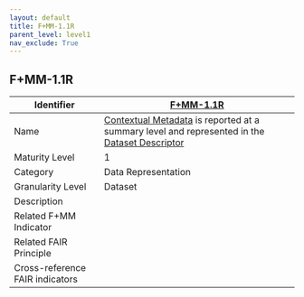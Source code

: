 ```yaml
---
layout: default
title: F+MM-1.1R
parent_level: level1
nav_exclude: True
---
```


## F+MM-1.1R

| Identifier | [F+MM-1.1R](https://github.com/FAIRplus/Data-Maturity/edit/v0.3/docs/_indicators/A.%20F+MM-1.1R.md) |
| ---------- | ----------|
| Name | [Contextual Metadata](https://fairplus.github.io/Data-Maturity/docs/Glossary/#contextual-metadata) is reported at a summary level and represented in the [Dataset Descriptor](https://fairplus.github.io/Data-Maturity/docs/Glossary/#dataset-descriptor)  |
| Maturity Level | 1 |
| Category | Data Representation |
| Granularity Level | Dataset |
| Description | |
| Related F+MM Indicator| |
| Related FAIR Principle | |
| Cross-reference FAIR indicators | |

